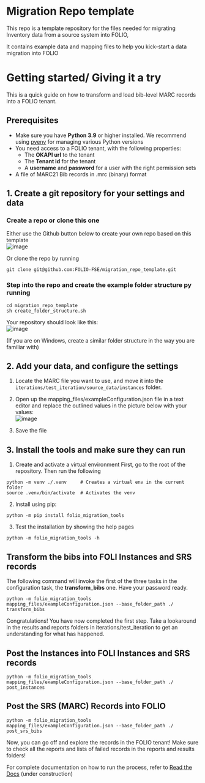 # Migration Repo template
This repo is a template repository for the files needed for migrating Inventory data from a source system into FOLIO,

It contains example data and mapping files to help you kick-start a data migration into FOLIO

# Getting started/ Giving it a try
This is a quick guide on how to transform and load bib-level MARC records into a FOLIO tenant. 
## Prerequisites
* Make sure you have **Python 3.9** or higher installed. We recommend using [pyenv](https://github.com/pyenv/pyenv) for managing various Python versions
* You need access to a FOLIO tenant, with the following properties:
   * The **OKAPI url** to the tenant
   * The **Tenant id** for the tenant
   * A **username** and **password** for a user with the right permission sets
* A file of MARC21 Bib records in .mrc (binary) format
## 1. Create a git repository for your settings and data
###  Create a repo or clone this one
Either use the Github button below to create your own repo based on this template    
![image](https://user-images.githubusercontent.com/1894384/215045112-6964ecfb-a446-4036-99d0-323104f262c5.png)   

Or clone the repo by running 
```
git clone git@github.com:FOLIO-FSE/migration_repo_template.git
```

### Step into the repo and create the example folder structure py running
```
cd migration_repo_template
sh create_folder_structure.sh
```
Your repository should look like this:    
![image](https://user-images.githubusercontent.com/1894384/215044991-5b648501-aa10-46e2-873f-0b0996180a16.png)

(If you are on Windows, create a similar folder structure in the way you are familiar with)

## 2. Add your data, and configure the settings
1. Locate the MARC file you want to use, and move it into the ```iterations/test_iteration/source_data/instances``` folder.
2. Open up the mapping_files/exampleConfiguration.json file in a text editor and replace the outlined values in the picture below with your values:   
![image](https://user-images.githubusercontent.com/1894384/215045374-fa84f983-fbee-4a54-8383-78934af77484.png)


3. Save the file   

## 3. Install the tools and make sure they can run
1. Create and activate a virtual environment
First, go to the root of the repository. Then run the following
```
python -m venv ./.venv     # Creates a virtual env in the current folder
source .venv/bin/activate  # Activates the venv
```
2. Install using pip:
```
python -m pip install folio_migration_tools
```
3. Test the installation by showing the help pages
```
python -m folio_migration_tools -h
```
## Transform the bibs into FOLI Instances and SRS records
The following command will invoke the first of the three tasks in the configuration task, the **transform_bibs** one. Have your password ready.
```
python -m folio_migration_tools mapping_files/exampleConfiguration.json --base_folder_path ./ transform_bibs
```
Congratulations! You have now completed the first step. Take a lookaround in the results and reports folders in iterations/test_iteration to get an understanding for what has happened.
## Post the Instances into FOLI Instances and SRS records
```
python -m folio_migration_tools mapping_files/exampleConfiguration.json --base_folder_path ./ post_instances
```
## Post the SRS (MARC) Records into FOLIO
```
python -m folio_migration_tools mapping_files/exampleConfiguration.json --base_folder_path ./ post_srs_bibs
```
Now, you can go off and explore the records in the FOLIO tenant! Make sure to check all the reports and lists of failed records in the reports and results folders!


For complete documentation on how to run the process, refer to [Read the Docs](https://folio-migration-tools.readthedocs.io/) (under construction)

